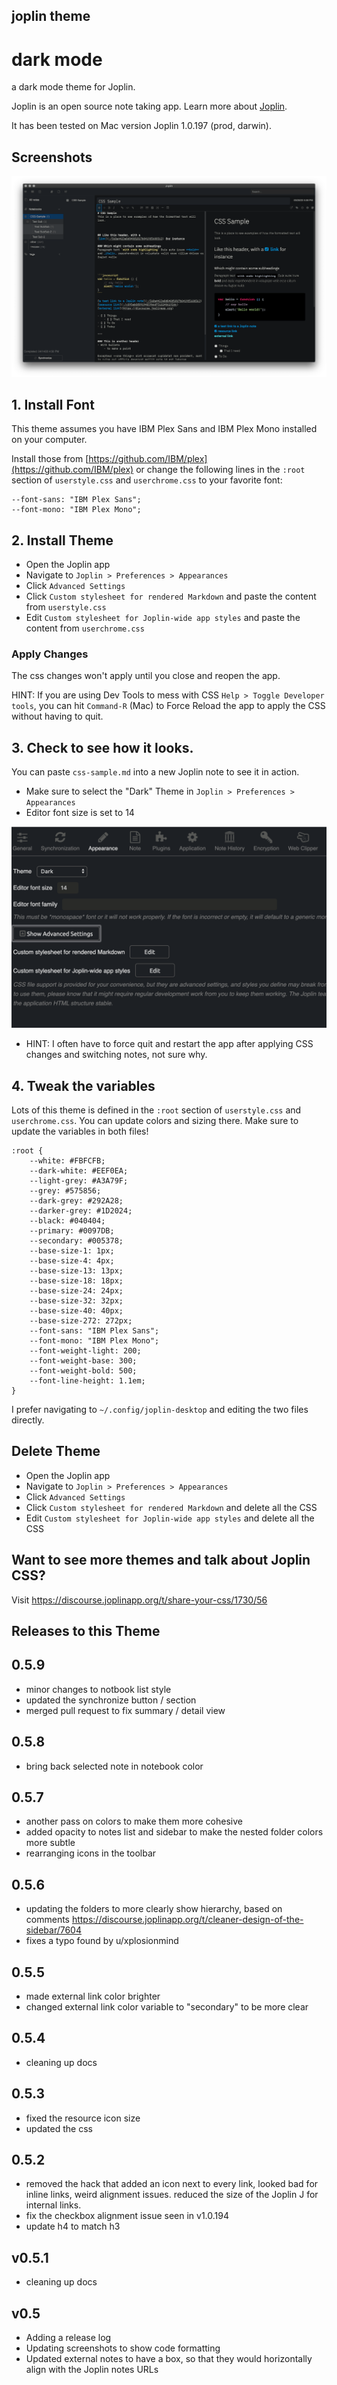 ## joplin theme
# dark mode
a dark mode theme for Joplin.

Joplin is an open source note taking app. Learn more about [Joplin](http://joplinapp.org).

It has been tested on Mac version Joplin 1.0.197 (prod, darwin).

## Screenshots
![v0.5.7-updates.png](/screenshots/v0.5.7-updates.png)

## 1. Install Font

This theme assumes you have IBM Plex Sans and IBM Plex Mono installed on your computer.

Install those from [https://github.com/IBM/plex](https://github.com/IBM/plex) or change the following lines in the `:root` section of  `userstyle.css` and `userchrome.css` to your favorite font:
```
--font-sans: "IBM Plex Sans";
--font-mono: "IBM Plex Mono";
```

## 2. Install Theme
- Open the Joplin app
- Navigate to  `Joplin > Preferences > Appearances`
- Click `Advanced Settings`
- Click `Custom stylesheet for rendered Markdown` and paste the content from `userstyle.css`
- Edit `Custom stylesheet for Joplin-wide app styles` and paste the content from `userchrome.css`


### Apply Changes
The css changes won't apply until you close and reopen the app.

HINT: If you are using Dev Tools to mess with CSS `Help > Toggle Developer tools`, you can hit `Command-R` (Mac) to Force Reload the app to apply the CSS without having to quit.

## 3. Check to see how it looks.
You can paste `css-sample.md` into a new Joplin note to see it in action.

- Make sure to select the "Dark" Theme in `Joplin > Preferences > Appearances`
- Editor font size is set to 14

![joplin-appearance-settings.png](/img/joplin-appearance-settings.png)

- HINT: I often have to force quit and restart the app after applying CSS changes and switching notes, not sure why.

## 4. Tweak the variables
Lots of this theme is defined in the `:root` section of  `userstyle.css` and `userchrome.css`. You can update colors and sizing there. Make sure to update the variables in both files!

```
:root {
    --white: #FBFCFB;
    --dark-white: #EEF0EA;
    --light-grey: #A3A79F;
    --grey: #575856;
    --dark-grey: #292A28;
    --darker-grey: #1D2024;
    --black: #040404;
    --primary: #0097DB;
    --secondary: #005378;
    --base-size-1: 1px;
    --base-size-4: 4px;
    --base-size-13: 13px;
    --base-size-18: 18px;
    --base-size-24: 24px;
    --base-size-32: 32px;
    --base-size-40: 40px;
    --base-size-272: 272px;
    --font-sans: "IBM Plex Sans";
    --font-mono: "IBM Plex Mono";
    --font-weight-light: 200;
    --font-weight-base: 300;
    --font-weight-bold: 500;
    --font-line-height: 1.1em;
}
```

I prefer navigating to `~/.config/joplin-desktop` and editing the two files directly.


## Delete Theme
- Open the Joplin app
- Navigate to  `Joplin > Preferences > Appearances`
- Click `Advanced Settings`
- Click `Custom stylesheet for rendered Markdown` and delete all the CSS
- Edit `Custom stylesheet for Joplin-wide app styles` and delete all the CSS

## Want to see more themes and talk about Joplin CSS?
Visit https://discourse.joplinapp.org/t/share-your-css/1730/56

## Releases to this Theme
## 0.5.9
- minor changes to notbook list style
- updated the synchronize button / section
- merged pull request to fix summary / detail view

## 0.5.8
- bring back selected note in notebook color

## 0.5.7
- another pass on colors to make them more cohesive
- added opacity to notes list and sidebar to make the nested folder colors more subtle
- rearranging icons in the toolbar

## 0.5.6
- updating the folders to more clearly show hierarchy, based on comments https://discourse.joplinapp.org/t/cleaner-design-of-the-sidebar/7604
- fixes a typo found by u/xplosionmind

## 0.5.5
- made external link color brighter
- changed external link color variable to "secondary" to be more clear

## 0.5.4
- cleaning up docs

## 0.5.3
- fixed the resource icon size
- updated the css

## 0.5.2
- removed the hack that added an icon next to every link, looked bad for inline links, weird alignment issues. reduced the size of the Joplin J for internal links.
- fix the checkbox alignment issue seen in v1.0.194
- update h4 to match h3

## v0.5.1
- cleaning up docs

## v0.5
- Adding a release log
- Updating screenshots to show code formatting
- Updated external notes to have a box, so that they would horizontally align with the Joplin notes URLs
